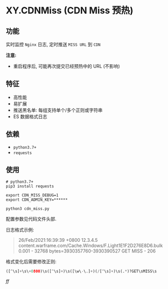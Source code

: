 # XY.CDNMiss (CDN Miss 预热)

## 功能

实时监控 `Nginx` 日志, 定时推送 `MISS URL` 到 `CDN`

**注意:**

- 重启程序后, 可能再次提交已经预热中的 URL (不影响)

## 特征

- 高性能
- 易扩展
- 推送黑名单: 每组支持单个/多个正则或字符串
- ES 数据格式日志

## 依赖

- `python3.7+`
- `requests`

## 使用

```shell
# python3.7+
pip3 install requests

export CDN_MISS_DEBUG=1
export CDN_ADMIN_KEY=******

python3 cdn_miss.py
```

配置参数见代码文件头部.

日志格式示例:

> 26/Feb/2021:16:39:39 +0800 12.3.4.5 content.warframe.com/Cache.Windows/F.Light1E1F2D276E8D6.bulk 0.001 - 32768 bytes=3930357760-3930390527 GET MISS - 206

格式变化后需要修改正则:

```python
([^\s]+\s\+0800)\s([^\s]+)\s([\w\-\.]+)(/[^\s]+)\s(.*)?GET\sMISS\s
```





*ff*